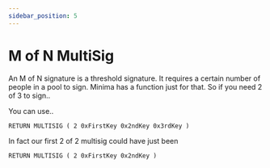 ```yaml
---
sidebar_position: 5
---
```


# M of N MultiSig
An M of N signature is a threshold signature. It requires a certain number of people in a pool to sign. Minima has a function just for that. So if you need 2 of 3 to sign.. 

You can use..
~~~~
RETURN MULTISIG ( 2 0xFirstKey 0x2ndKey 0x3rdKey )
~~~~
In fact our first 2 of 2 multisig could have just been
~~~~
RETURN MULTISIG ( 2 0xFirstKey 0x2ndKey )
~~~~
